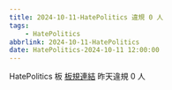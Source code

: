 ```yaml
---
title: 2024-10-11-HatePolitics 違規 0 人
tags:
    - HatePolitics
abbrlink: 2024-10-11-HatePolitics
date: HatePolitics-2024-10-11 12:00:00
---
```

HatePolitics 板 [板規連結](https://www.ptt.cc/bbs/HatePolitics/M.1617115262.A.D60.html)
昨天違規 0 人
